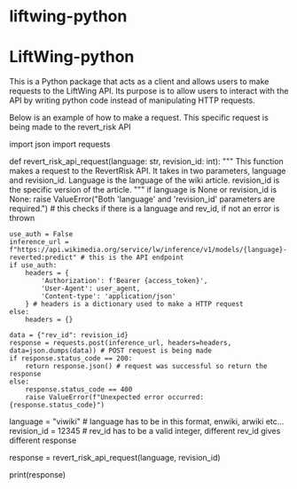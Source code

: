# liftwing-python
<h1>LiftWing-python</h1>

This is a Python package that acts as a client and allows users to make requests to the LiftWing API.
Its purpose is to allow users to interact with the API by writing python code instead of manipulating HTTP requests.

Below is an example of how to make a request. This specific request is being made to the revert_risk API

import json
import requests

def revert_risk_api_request(language: str, revision_id: int):
    """
    This function makes a request to the RevertRisk API. It takes in two parameters, language and revision_id. Language is the language of the wiki article.
    revision_id is the specific version of the article.
    """
    if language is None or revision_id is None:
            raise ValueError("Both 'language' and 'revision_id' parameters are required.") # this checks if there is a language and rev_id, if not an error is thrown
    

    use_auth = False
    inference_url = f"https://api.wikimedia.org/service/lw/inference/v1/models/{language}-reverted:predict" # this is the API endpoint
    if use_auth:
        headers = {
            'Authorization': f'Bearer {access_token}', 
            'User-Agent': user_agent,
            'Content-type': 'application/json'
        } # headers is a dictionary used to make a HTTP request
    else:
        headers = {}

    data = {"rev_id": revision_id}
    response = requests.post(inference_url, headers=headers, data=json.dumps(data)) # POST request is being made 
    if response.status_code == 200:
        return response.json() # request was successful so return the response
    else:
        response.status_code == 400
        raise ValueError(f"Unexpected error occurred: {response.status_code}")


language = "viwiki" # language has to be in this format, enwiki, arwiki etc...
revision_id = 12345 # rev_id has to be a valid integer, different rev_id gives different response

response = revert_risk_api_request(language, revision_id)

print(response)